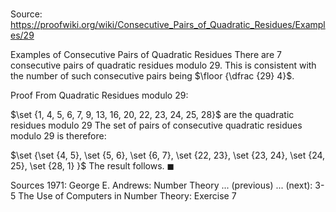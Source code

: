 # 

Source: https://proofwiki.org/wiki/Consecutive_Pairs_of_Quadratic_Residues/Examples/29

Examples of Consecutive Pairs of Quadratic Residues
There are $7$ consecutive pairs of quadratic residues modulo $29$.
This is consistent with the number of such consecutive pairs being $\floor {\dfrac {29} 4}$.


Proof
From Quadratic Residues modulo $29$:

$\set {1, 4, 5, 6, 7, 9, 13, 16, 20, 22, 23, 24, 25, 28}$ are the quadratic residues modulo $29$
The set of pairs of consecutive quadratic residues modulo $29$ is therefore:

$\set {\set {4, 5}, \set {5, 6}, \set {6, 7}, \set {22, 23}, \set {23, 24}, \set {24, 25}, \set {28, 1} }$
The result follows.
$\blacksquare$


Sources
1971: George E. Andrews: Number Theory ... (previous) ... (next): $\text {3-5}$ The Use of Computers in Number Theory: Exercise $7$




